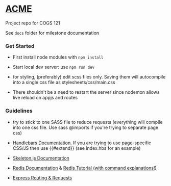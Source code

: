 # [ACME](https://acme-cogs121.herokuapp.com)

Project repo for COGS 121

See `docs` folder for milestone documentation

### Get Started

- First install node modules with `npm install`

- Start local dev server: use `npm run dev`

- for styling, (preferably) edit scss files only. Saving them will autocompile into a single css file as stylesheets/css/main.css

- There shouldn't be a need to restart the server since nodemon allows live reload on appjs and routes

### Guidelines

- try to stick to one SASS file to reduce requests (everything will compile into one css file. Use sass @imports if you're trying to separate page css)

- [Handlebars Documentation](http://handlebarsjs.com/). If you are trying to use page-specific CSS/JS then use {{#extend}} (see index.hbs for an example)

- [Skeleton.js Documentation](http://getskeleton.com/)

- [Redis Documentation](https://github.com/NodeRedis/node_redis) & [Redis Tutorial (with command explanations!)](https://redis.io/topics/twitter-clone)

- [Express Routing & Requests](https://expressjs.com/en/guide/routing.html)

